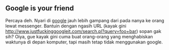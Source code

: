 ## Google is your friend

Percaya deh. Nyari di <a href="http://google.com">google</a> jauh lebih gampang dari pada nanya ke orang lewat messenger. Bantuin dengan ngasih URL (kayak gini <a href="http://www.justfuckinggoogleit.com/search.pl?query=foo+bar">http://www.justfuckinggoogleit.com/search.pl?query=foo+bar</a>) sopan gak sih? Oiya, gue kayak gini cuma buat orang-orang yang menghabiskan waktunya di depan komputer, tapi masih tetap tidak menggunakan google.

<!-- {"time": "2007-08-13 01:18:44", "title": "Google is your friend"} -->
